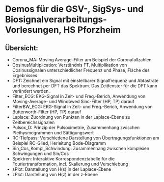 #  Demos für die GSV-, SigSys- und Biosignalverarbeitungs-Vorlesungen, HS Pforzheim

## Übersicht:
- Corona_MA: Moving Average-Filter am Beispiel der Coronafallzahlen
- CosinusMultiplication: Verständnis FT, Multiplikation von Cosinussignalen unterschiedlicher Frequenz und Phase, Fläche des Ergebnisses
- DFT: Zeichnet ein Signal mit einstellbarer Signalfrequenz und Abtastrate und berechnet per DFT das Spektrum. Das Zeitfenster für die DFT kann verändert werden.
- Filter_ECG: EKG-Signal in Zeit- und Freq.-Berich, Anwendung von Moving-Average- und Windowed Sinc-Filter (HP, TP) darauf
- FilterBW_ECG: EKG-Signal in Zeit- und Freq.-Berich, Anwendung von Butterworth-Filter (HP, TP) darauf
- Laplace: Zuordnung von Punkten in der Laplace-Ebene zu Zeitbereichssignalen
- Pulsox_D: Prinzip der Pulsoximetrie, Zusammenhang zwischen Plethysmogrammen und Sättigungswert
- RC-Tiefpass: Verschiedene Darstellung von Übertragungsfunktionen am Beispiel RC-Glied, Herleitung Bode-Diagramm 
- Sin_Cos_Kompl_Schwindung: Zusammenhang zwischen komplexen Schwingungen und Sin/Cos
- Spektren: Interaktive Korrespondenztabelle für die Fouriertransformation, incl. Skalierung und Verschiebung
- sPlot: Darstellung von H(s) in der Laplace-Ebene
- zPlot: Darstellung von H(z) in der z-Ebene
